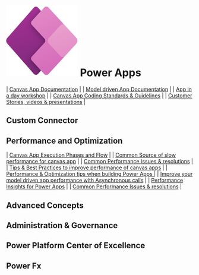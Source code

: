 # ![Power Apps](https://github.com/powerplatform-partner/.github/blob/main/profile/images/PowerApps_scalable.svg) Power Apps

| [Canvas App Documentation](https://learn.microsoft.com/en-us/power-apps/maker/canvas-apps/) |
| [Model driven App Documentation](https://learn.microsoft.com/en-us/power-apps/maker/canvas-apps/) |
| [App in a day workshop](https://powerplatform.microsoft.com/en-us/instructor-led-training/#section-app-in-a-day)  |
| [Canvas App Coding Standards & Guidelines](https://aka.ms/powerappscanvasguidelines) |
| [Customer Stories, videos & presentations](https://powerapps.microsoft.com/en-us/blog/power-platform-stories/) |

## Custom Connector


## Performance and Optimization

| [Canvas App Execution Phases and Flow](https://learn.microsoft.com/en-us/power-apps/maker/canvas-apps/execution-phases-data-flow) |
| [Common Source of slow performance for canvas app](https://learn.microsoft.com/en-us/power-apps/maker/canvas-apps/slow-performance-sources) |
| [Common Performance Issues & resolutions](https://learn.microsoft.com/en-us/power-apps/maker/canvas-apps/common-performance-issue-resolutions)  |
| [Tips & Best Practices to improve performance of canvas apps](https://learn.microsoft.com/en-us/power-apps/maker/canvas-apps/performance-tips) |
| [Performance & Optimization tips when building Power Apps ](https://www.youtube.com/watch?v=zrNnQ-PPE2Y)  |
| [Improve your model driven app performance with Asynchronous calls](https://www.youtube.com/watch?v=qhXg_w6dWw8)  |
| [Performance Insights for Power Apps](https://www.youtube.com/watch?v=-RWzvTZzMfA)  |
| [Common Performance Issues & resolutions](https://learn.microsoft.com/en-us/power-apps/maker/canvas-apps/common-performance-issue-resolutions)  |

## Advanced Concepts



## Administration & Governance



## Power Platform Center of Excellence


## Power Fx
